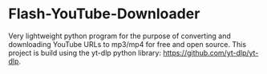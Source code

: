 # Flash-YouTube-Downloader
Very lightweight python program for the purpose of converting and downloading YouTube URLs to mp3/mp4 for free and open source. This project is build using the yt-dlp python library: https://github.com/yt-dlp/yt-dlp.
